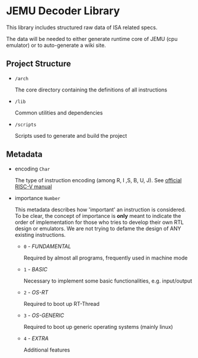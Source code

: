 # JEMU Decoder Library

This library includes structured raw data of ISA related specs.

The data will be needed to either generate runtime core of JEMU (cpu emulator)
or to auto-generate a wiki site.

## Project Structure

+ `/arch`

	The core directory containing the definitions of all instructions

+ `/lib`

	Common utilities and dependencies

+ `/scripts`

	Scripts used to generate and build the project

## Metadata

+ encoding `Char`

	The type of instruction encoding (among R, I ,S, B, U, J).
	See [official RISC-V manual](https://github.com/riscv/riscv-isa-manual/releases/latest)

+ importance `Number`

	This metadata describes how 'important' an instruction is considered.
	To be clear, the concept of importance is **only** meant to indicate the order of implementation for those who tries to develop their own RTL design or emulators. We are not trying to defame the design of ANY existing instructions.

	+ `0` - _FUNDAMENTAL_
	
		Required by almost all programs, frequently used in machine mode
	
	+ `1` - _BASIC_
		
		Necessary to implement some basic functionalities, e.g. input/output
	
	+ `2` - _OS-RT_
		
		Required to boot up RT-Thread
	
	+ `3` - _OS-GENERIC_
		
		Required to boot up generic operating systems (mainly linux)
	
	+ `4` - _EXTRA_
		
		Additional features

